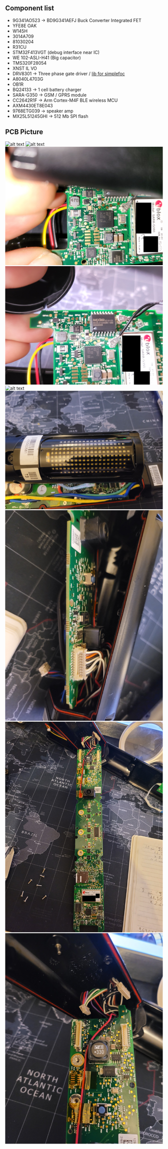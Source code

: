 ## Component list

- 9G341AO523 -> BD9G341AEFJ Buck Converter Integrated FET
- YFE8E OAK
- W145H
- 3014A709
- 81030204
- R31CU
- STM32F413VGT (debug interface near IC)
- WE 102-ASLI-H41 (Big capacitor)
- TMS320F28054
- XNST IL VO
- DRV8301 -> Three phase gate driver / [lib for simplefoc](https://community.simplefoc.com/t/drv8301-board-support/389)
- A8040L4703G
- OB1R
- BQ24133 -> 1 cell battery charger
- SARA-G350 -> GSM / GPRS module
- CC2642R1F -> Arm Cortex-M4F BLE wireless MCU
- AXM4430ET8E043
- 9768ETG039 -> speaker amp
- MX25L51245GHI -> 512 Mb SPI flash

## PCB Picture

![alt text](pictures/20230806_150827.jpg)
![alt text](pictures/20230806_150853.jpg)
![alt text](pictures/20230806_153234.jpg)
![alt text](pictures/20230806_153248.jpg)
![alt text](pictures/20230806_153304.jpg)
![alt text](pictures/20230811_041721.jpg)
![alt text](pictures/20230811_045037.jpg)
![alt text](pictures/20230811_045409.jpg)
![alt text](pictures/20230811_045414.jpg)
